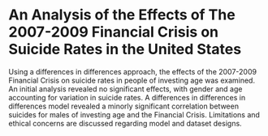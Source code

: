 # An Analysis of the Effects of The 2007-2009 Financial Crisis on Suicide Rates in the United States

Using a differences in differences approach, the effects of the 2007-2009 Financial Crisis on suicide rates in people
of investing age was examined. An initial analysis revealed no significant effects, with gender and age accounting for
variation in suicide rates. A differences in differences in differences model revealed a minorly significant correlation
between suicides for males of investing age and the Financial Crisis. Limitations and ethical concerns are discussed
regarding model and dataset designs.
